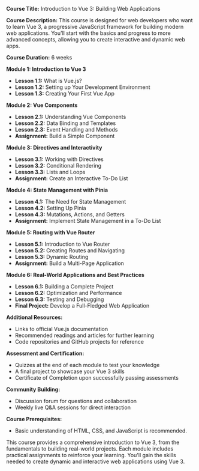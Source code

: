 **Course Title:** Introduction to Vue 3: Building Web Applications

**Course Description:** This course is designed for web developers who want to learn Vue 3, a progressive JavaScript framework for building modern web applications. You'll start with the basics and progress to more advanced concepts, allowing you to create interactive and dynamic web apps.

**Course Duration:** 6 weeks

**Module 1: Introduction to Vue 3**

- **Lesson 1.1:** What is Vue.js?
- **Lesson 1.2:** Setting up Your Development Environment
- **Lesson 1.3:** Creating Your First Vue App

**Module 2: Vue Components**

- **Lesson 2.1:** Understanding Vue Components
- **Lesson 2.2:** Data Binding and Templates
- **Lesson 2.3:** Event Handling and Methods
- **Assignment:** Build a Simple Component

**Module 3: Directives and Interactivity**

- **Lesson 3.1:** Working with Directives
- **Lesson 3.2:** Conditional Rendering
- **Lesson 3.3:** Lists and Loops
- **Assignment:** Create an Interactive To-Do List

**Module 4: State Management with Pinia**

- **Lesson 4.1:** The Need for State Management
- **Lesson 4.2:** Setting Up Pinia
- **Lesson 4.3:** Mutations, Actions, and Getters
- **Assignment:** Implement State Management in a To-Do List

**Module 5: Routing with Vue Router**

- **Lesson 5.1:** Introduction to Vue Router
- **Lesson 5.2:** Creating Routes and Navigating
- **Lesson 5.3:** Dynamic Routing
- **Assignment:** Build a Multi-Page Application

**Module 6: Real-World Applications and Best Practices**

- **Lesson 6.1:** Building a Complete Project
- **Lesson 6.2:** Optimization and Performance
- **Lesson 6.3:** Testing and Debugging
- **Final Project:** Develop a Full-Fledged Web Application

**Additional Resources:**

- Links to official Vue.js documentation
- Recommended readings and articles for further learning
- Code repositories and GitHub projects for reference

**Assessment and Certification:**

- Quizzes at the end of each module to test your knowledge
- A final project to showcase your Vue 3 skills
- Certificate of Completion upon successfully passing assessments

**Community Building:**

- Discussion forum for questions and collaboration
- Weekly live Q&A sessions for direct interaction

**Course Prerequisites:**

- Basic understanding of HTML, CSS, and JavaScript is recommended.

This course provides a comprehensive introduction to Vue 3, from the fundamentals to building real-world projects. Each module includes practical assignments to reinforce your learning. You'll gain the skills needed to create dynamic and interactive web applications using Vue 3.
